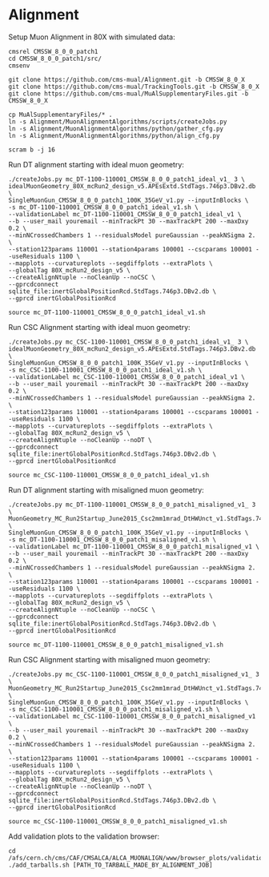 # Alignment

Setup Muon Alignment in 80X with simulated data:

    cmsrel CMSSW_8_0_0_patch1
    cd CMSSW_8_0_0_patch1/src/
    cmsenv
    
    git clone https://github.com/cms-mual/Alignment.git -b CMSSW_8_0_X
    git clone https://github.com/cms-mual/TrackingTools.git -b CMSSW_8_0_X
    git clone https://github.com/cms-mual/MuAlSupplementaryFiles.git -b CMSSW_8_0_X
    
    cp MuAlSupplementaryFiles/* .
    ln -s Alignment/MuonAlignmentAlgorithms/scripts/createJobs.py
    ln -s Alignment/MuonAlignmentAlgorithms/python/gather_cfg.py
    ln -s Alignment/MuonAlignmentAlgorithms/python/align_cfg.py
    
    scram b -j 16

Run DT alignment starting with ideal muon geometry:

    ./createJobs.py mc_DT-1100-110001_CMSSW_8_0_0_patch1_ideal_v1_ 3 \
    idealMuonGeometry_80X_mcRun2_design_v5.APEsExtd.StdTags.746p3.DBv2.db \
    SingleMuonGun_CMSSW_8_0_0_patch1_100K_35GeV_v1.py --inputInBlocks \
    -s mc_DT-1100-110001_CMSSW_8_0_0_patch1_ideal_v1.sh \
    --validationLabel mc_DT-1100-110001_CMSSW_8_0_0_patch1_ideal_v1 \
    --b --user_mail youremail --minTrackPt 30 --maxTrackPt 200 --maxDxy 0.2 \
    --minNCrossedChambers 1 --residualsModel pureGaussian --peakNSigma 2. \
    --station123params 110001 --station4params 100001 --cscparams 100001 --useResiduals 1100 \
    --mapplots --curvatureplots --segdiffplots --extraPlots \
    --globalTag 80X_mcRun2_design_v5 \
    --createAlignNtuple --noCleanUp --noCSC \
    --gprcdconnect sqlite_file:inertGlobalPositionRcd.StdTags.746p3.DBv2.db \
    --gprcd inertGlobalPositionRcd
    
    source mc_DT-1100-110001_CMSSW_8_0_0_patch1_ideal_v1.sh

Run CSC Alignment starting with ideal muon geometry:

    ./createJobs.py mc_CSC-1100-110001_CMSSW_8_0_0_patch1_ideal_v1_ 3 \
    idealMuonGeometry_80X_mcRun2_design_v5.APEsExtd.StdTags.746p3.DBv2.db \
    SingleMuonGun_CMSSW_8_0_0_patch1_100K_35GeV_v1.py --inputInBlocks \
    -s mc_CSC-1100-110001_CMSSW_8_0_0_patch1_ideal_v1.sh \
    --validationLabel mc_CSC-1100-110001_CMSSW_8_0_0_patch1_ideal_v1 \
    --b --user_mail youremail --minTrackPt 30 --maxTrackPt 200 --maxDxy 0.2 \
    --minNCrossedChambers 1 --residualsModel pureGaussian --peakNSigma 2. \
    --station123params 110001 --station4params 100001 --cscparams 100001 --useResiduals 1100 \
    --mapplots --curvatureplots --segdiffplots --extraPlots \
    --globalTag 80X_mcRun2_design_v5 \
    --createAlignNtuple --noCleanUp --noDT \
    --gprcdconnect sqlite_file:inertGlobalPositionRcd.StdTags.746p3.DBv2.db \
    --gprcd inertGlobalPositionRcd
    
    source mc_CSC-1100-110001_CMSSW_8_0_0_patch1_ideal_v1.sh
    
Run DT alignment starting with misaligned muon geometry:

    ./createJobs.py mc_DT-1100-110001_CMSSW_8_0_0_patch1_misaligned_v1_ 3 \
    MuonGeometry_MC_Run2Startup_June2015_Csc2mm1mrad_DtHWUnct_v1.StdTags.746p3.DBv2.db \
    SingleMuonGun_CMSSW_8_0_0_patch1_100K_35GeV_v1.py --inputInBlocks \
    -s mc_DT-1100-110001_CMSSW_8_0_0_patch1_misaligned_v1.sh \
    --validationLabel mc_DT-1100-110001_CMSSW_8_0_0_patch1_misaligned_v1 \
    --b --user_mail youremail --minTrackPt 30 --maxTrackPt 200 --maxDxy 0.2 \
    --minNCrossedChambers 1 --residualsModel pureGaussian --peakNSigma 2. \
    --station123params 110001 --station4params 100001 --cscparams 100001 --useResiduals 1100 \
    --mapplots --curvatureplots --segdiffplots --extraPlots \
    --globalTag 80X_mcRun2_design_v5 \
    --createAlignNtuple --noCleanUp --noCSC \
    --gprcdconnect sqlite_file:inertGlobalPositionRcd.StdTags.746p3.DBv2.db \
    --gprcd inertGlobalPositionRcd
    
    source mc_DT-1100-110001_CMSSW_8_0_0_patch1_misaligned_v1.sh

Run CSC Alignment starting with misaligned muon geometry:

    ./createJobs.py mc_CSC-1100-110001_CMSSW_8_0_0_patch1_misaligned_v1_ 3 \
    MuonGeometry_MC_Run2Startup_June2015_Csc2mm1mrad_DtHWUnct_v1.StdTags.746p3.DBv2.db \
    SingleMuonGun_CMSSW_8_0_0_patch1_100K_35GeV_v1.py --inputInBlocks \
    -s mc_CSC-1100-110001_CMSSW_8_0_0_patch1_misaligned_v1.sh \
    --validationLabel mc_CSC-1100-110001_CMSSW_8_0_0_patch1_misaligned_v1 \
    --b --user_mail youremail --minTrackPt 30 --maxTrackPt 200 --maxDxy 0.2 \
    --minNCrossedChambers 1 --residualsModel pureGaussian --peakNSigma 2. \
    --station123params 110001 --station4params 100001 --cscparams 100001 --useResiduals 1100 \
    --mapplots --curvatureplots --segdiffplots --extraPlots \
    --globalTag 80X_mcRun2_design_v5 \
    --createAlignNtuple --noCleanUp --noDT \
    --gprcdconnect sqlite_file:inertGlobalPositionRcd.StdTags.746p3.DBv2.db \
    --gprcd inertGlobalPositionRcd
    
    source mc_CSC-1100-110001_CMSSW_8_0_0_patch1_misaligned_v1.sh

Add validation plots to the validation browser:

    cd /afs/cern.ch/cms/CAF/CMSALCA/ALCA_MUONALIGN/www/browser_plots/validation
    ./add_tarballs.sh [PATH_TO_TARBALL_MADE_BY_ALIGNMENT_JOB]
